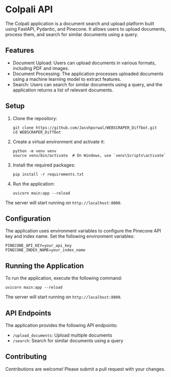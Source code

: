 
# Colpali API

The Colpali application is a document search and upload platform built using FastAPI, Pydantic, and Pinecone. It allows users to upload documents, process them, and search for similar documents using a query.

## Features

* Document Upload: Users can upload documents in various formats, including PDF and images.
* Document Processing: The application processes uploaded documents using a machine learning model to extract features.
* Search: Users can search for similar documents using a query, and the application returns a list of relevant documents.

## Setup

1. Clone the repository:
   ```
   git clone https://github.com/Jasshporwal/WEBSCRAPER_Diffbot.git
   cd WEBSCRAPER_Diffbot
   ```

2. Create a virtual environment and activate it:
   ```
   python -m venv venv
   source venv/bin/activate  # On Windows, use `venv\Scripts\activate`
   ```

3. Install the required packages:
   ```
   pip install -r requirements.txt
   ```

4. Run the application:
   ```
   uvicorn main:app --reload
   ```

The server will start running on `http://localhost:8000`.


## Configuration

The application uses environment variables to configure the Pinecone API key and index name. Set the following environment variables:
```
PINECONE_API_KEY=your_api_key
PINECONE_INDEX_NAME=your_index_name
```
## Running the Application

To run the application, execute the following command:
```
uvicorn main:app --reload
```
The server will start running on `http://localhost:8000`.

## API Endpoints

The application provides the following API endpoints:

* `/upload_documents`: Upload multiple documents
* `/search`: Search for similar documents using a query


## Contributing

Contributions are welcome! Please submit a pull request with your changes.

